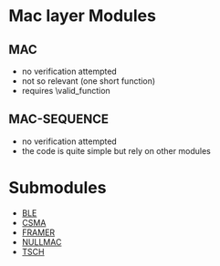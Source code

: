 # Mac layer Modules

## MAC

- no verification attempted
- not so relevant (one short function)
- requires \valid_function

## MAC-SEQUENCE

- no verification attempted
- the code is quite simple but rely on other modules

# Submodules

- [BLE](ble/BLE.md)
- [CSMA](csma/CSMA.md)
- [FRAMER](framer/FRAMER.md)
- [NULLMAC](nullmac/NULLMAC.md)
- [TSCH](tsch/TSCH.md)